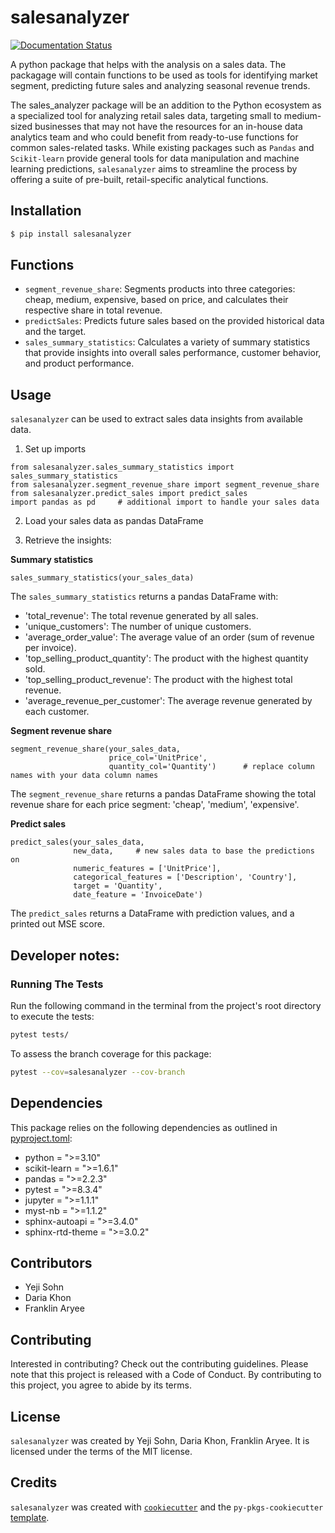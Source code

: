 # salesanalyzer

[![Documentation Status](https://readthedocs.org/projects/salesanalyzer/badge/?version=latest)](https://salesanalyzer.readthedocs.io/en/latest/?badge=latest)

A python package that helps with the analysis on a sales data. The packagage will contain functions to be used as tools for identifying market segment, predicting future sales and analyzing seasonal revenue trends. <br>

The sales_analyzer package will be an addition to the Python ecosystem as a specialized tool for analyzing retail sales data, targeting small to medium-sized businesses that may not have the resources for an in-house data analytics team and who could benefit from ready-to-use functions for common sales-related tasks. While existing packages such as `Pandas` and `Scikit-learn` provide general tools for data manipulation and machine learning predictions, `salesanalyzer` aims to streamline the process by offering a suite of pre-built, retail-specific analytical functions.

## Installation

```bash
$ pip install salesanalyzer
```

## Functions
- `segment_revenue_share`: Segments products into three categories: cheap, medium, expensive, based on price, and calculates their respective share in total revenue. 
- `predictSales`: Predicts future sales based on the provided historical data and the target.
- `sales_summary_statistics`: Calculates a variety of summary statistics that provide insights into overall sales performance,
    customer behavior, and product performance.

## Usage

`salesanalyzer` can be used to extract sales data insights from available data.
1. Set up imports

```
from salesanalyzer.sales_summary_statistics import sales_summary_statistics
from salesanalyzer.segment_revenue_share import segment_revenue_share
from salesanalyzer.predict_sales import predict_sales
import pandas as pd     # additional import to handle your sales data
```

2. Load your sales data as pandas DataFrame

3. Retrieve the insights:

**Summary statistics**
```
sales_summary_statistics(your_sales_data)
```
The `sales_summary_statistics` returns a pandas DataFrame with:
- 'total_revenue': The total revenue generated by all sales.
- 'unique_customers': The number of unique customers.
- 'average_order_value': The average value of an order (sum of revenue per invoice).
- 'top_selling_product_quantity': The product with the highest quantity sold.
- 'top_selling_product_revenue': The product with the highest total revenue.
- 'average_revenue_per_customer': The average revenue generated by each customer.

**Segment revenue share**
```
segment_revenue_share(your_sales_data, 
                      price_col='UnitPrice', 
                      quantity_col='Quantity')      # replace column names with your data column names
```
The `segment_revenue_share` returns a pandas DataFrame showing the total revenue share for each price segment:
'cheap', 'medium', 'expensive'.

**Predict sales**
```
predict_sales(your_sales_data, 
              new_data,     # new sales data to base the predictions on
              numeric_features = ['UnitPrice'],
              categorical_features = ['Description', 'Country'], 
              target = 'Quantity', 
              date_feature = 'InvoiceDate')
```
The `predict_sales` returns a DataFrame with prediction values, and a printed out MSE score.

## Developer notes:
### Running The Tests

Run the following command in the terminal from the project's root directory to execute the tests:
```bash
pytest tests/
```

To assess the branch coverage for this package:
```bash
pytest --cov=salesanalyzer --cov-branch
```

## Dependencies

This package relies on the following dependencies as outlined in [pyproject.toml](https://github.com/UBC-MDS/salesanalyzer/blob/main/pyproject.toml):

- python = ">=3.10"
- scikit-learn = ">=1.6.1"
- pandas = ">=2.2.3"
- pytest = ">=8.3.4"
- jupyter = ">=1.1.1"
- myst-nb = ">=1.1.2"
- sphinx-autoapi = ">=3.4.0"
- sphinx-rtd-theme = ">=3.0.2"

## Contributors
- Yeji Sohn
- Daria Khon
- Franklin Aryee

## Contributing

Interested in contributing? Check out the contributing guidelines. Please note that this project is released with a Code of Conduct. By contributing to this project, you agree to abide by its terms.

## License

`salesanalyzer` was created by Yeji Sohn, Daria Khon, Franklin Aryee. It is licensed under the terms of the MIT license.

## Credits

`salesanalyzer` was created with [`cookiecutter`](https://cookiecutter.readthedocs.io/en/latest/) and the `py-pkgs-cookiecutter` [template](https://github.com/py-pkgs/py-pkgs-cookiecutter).

